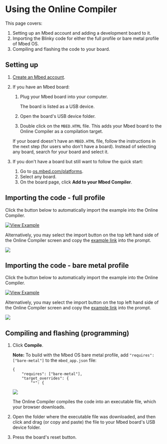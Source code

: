 <h1 id="quick-start-online">Using the Online Compiler</h1>

This page covers:

1. Setting up an Mbed account and adding a development board to it.
1. Importing the Blinky code for either the full profile or bare metal profile of Mbed OS.
1. Compiling and flashing the code to your board.

## Setting up

1. [Create an Mbed account](https://os.mbed.com/account/signup/).
1. If you have an Mbed board:

    1. Plug your Mbed board into your computer.

        The board is listed as a USB device.
    1. Open the board's USB device folder.
    1. Double click on the `MBED.HTML` file. This adds your Mbed board to the Online Compiler as a compilation target.

    If your board doesn't have an `MBED.HTML` file, follow the instructions in the next step (for users who don't have a board). Instead of selecting any board, search for your board and select it.

1. If you don't have a board but still want to follow the quick start:

    1. Go to [os.mbed.com/platforms](http://os.mbed.com/platforms).
    1. Select any board.
    1. On the board page, click **Add to your Mbed Compiler**.

## Importing the code - full profile

Click the button below to automatically import the example into the Online Compiler.

[![View Example](https://www.mbed.com/embed/?url=https://github.com/ARMmbed/mbed-os-example-blinky)](https://github.com/ARMmbed/mbed-os-example-blinky/blob/mbed-os-6.7.0/main.cpp)

Alternatively, you may select the import button on the top left hand side of the Online Compiler screen and copy the [example link](https://github.com/ARMmbed/mbed-os-example-blinky) into the prompt.

<span class="images">![](../images/import_program.png)</span>

## Importing the code - bare metal profile

Click the button below to automatically import the example into the Online Compiler.

[![View Example](https://www.mbed.com/embed/?url=https://github.com/ARMmbed/mbed-os-example-blinky-baremetal)](https://github.com/armmbed/mbed-os-example-blinky-baremetal/blob/mbed-os-6.7.0/main.cpp)

Alternatively, you may select the import button on the top left hand side of the Online Compiler screen and copy the [example link](https://github.com/ARMmbed/mbed-os-example-blinky-baremetal) into the prompt.

<span class="images">![](../images/import_program.png)</span>

## Compiling and flashing (programming)

1. Click **Compile**.

    **Note:** To build with the Mbed OS bare metal profile, add `"requires": ["bare-metal"]` to the `mbed_app.json` file:

    ```NOCI
    {
        "requires": ["bare-metal"],
        "target_overrides": {
            "*": {
    ```

    <span class="images">![](../images/online_compile_button.png)</span>

    The Online Compiler compiles the code into an executable file, which your browser downloads.

1. Open the folder where the executable file was downloaded, and then click and drag (or copy and paste) the file to your Mbed board's USB device folder.

1. Press the board's reset button.
